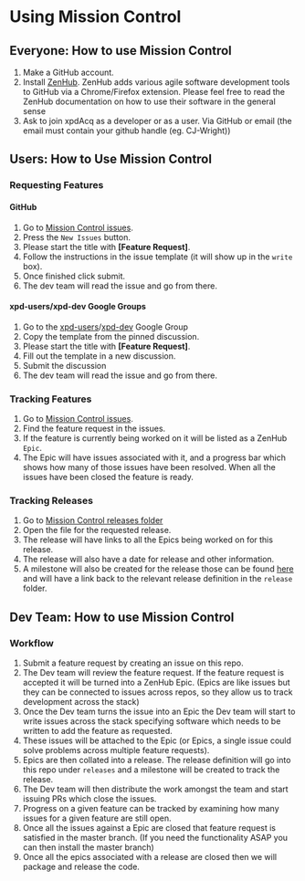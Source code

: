 # Using Mission Control

## Everyone: How to use Mission Control
1. Make a GitHub account.
1. Install [ZenHub](https://www.zenhub.com/). ZenHub adds various agile software development tools to GitHub via a Chrome/Firefox extension. Please feel free to read the ZenHub documentation on how to use their software in the general sense 
1. Ask to join xpdAcq as a developer or as a user. Via GitHub or email (the email must contain your github handle (eg. CJ-Wright))

## Users: How to Use Mission Control
### Requesting Features
#### GitHub
1. Go to [Mission Control issues](https://github.com/xpdAcq/mission-control/issues).
1. Press the `New Issues` button.
1. Please start the title with __[Feature Request]__.
1. Follow the instructions in the issue template (it will show up in the `write` box).
1. Once finished click submit.
1. The dev team will read the issue and go from there.
#### xpd-users/xpd-dev Google Groups
1. Go to the [xpd-users](https://groups.google.com/forum/#!forum/xpd-users)/[xpd-dev](https://groups.google.com/forum/#!forum/xpd-dev) Google Group
1. Copy the template from the pinned discussion.
1. Please start the title with __[Feature Request]__.
1. Fill out the template in a new discussion.
1. Submit the discussion
1. The dev team will read the issue and go from there.
### Tracking Features
1. Go to [Mission Control issues](https://github.com/xpdAcq/mission-control/issues).
1. Find the feature request in the issues.
1. If the feature is currently being worked on it will be listed as a ZenHub `Epic`.
1. The Epic will have issues associated with it, and a progress bar which shows how many of those issues have been resolved. When all the issues have been closed the feature is ready.
### Tracking Releases
1. Go to [Mission Control releases folder](https://github.com/xpdAcq/mission-control/tree/master/releases)
1. Open the file for the requested release.
1. The release will have links to all the Epics being worked on for this release.
1. The release will also have a date for release and other information.
1. A milestone will also be created for the release those can be found [here](https://github.com/xpdAcq/mission-control/milestones) and will have a link back to the relevant release definition in the  `release` folder. 


## Dev Team: How to use Mission Control

### Workflow
1. Submit a feature request by creating an issue on this repo.
1. The Dev team will review the feature request. If the feature request is accepted it will be turned into a ZenHub Epic. (Epics are like issues but they can be connected to issues across repos, so they allow us to track development across the stack)
1. Once the Dev team turns the issue into an Epic the Dev team will start to write issues across the stack specifying software which needs to be written to add the feature as requested.
1. These issues will be attached to the Epic (or Epics, a single issue could solve problems across multiple feature requests).
1. Epics are then collated into a release. The release definition will go into this repo under `releases` and a milestone will be created to track the release.
1. The Dev team will then distribute the work amongst the team and start issuing PRs which close the issues.
1. Progress on a given feature can be tracked by examining how many issues for a given feature are still open.
1. Once all the issues against a Epic are closed that feature request is satisfied in the master branch. (If you need the functionality ASAP you can then install the master branch)
1. Once all the epics associated with a release are closed then we will package and release the code.
